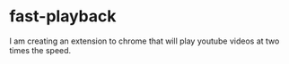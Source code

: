 # fast-playback
I am creating an extension to chrome that will play youtube videos at two times the speed.
